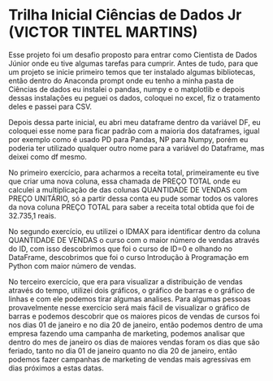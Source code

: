 

# Trilha Inicial Ciências de Dados Jr (VICTOR TINTEL MARTINS) 

Esse projeto foi um desafio proposto para entrar como Cientista de Dados Júnior onde eu tive algumas tarefas para cumprir. Antes de tudo, para que um projeto se inicie primeiro temos que ter instalado algumas bibliotecas, então dentro do Anaconda prompt onde eu tenho a minha pasta de Ciências de dados eu instalei o pandas, numpy e o matplotlib e depois dessas instalações eu peguei os dados, coloquei no excel, fiz o tratamento deles e passei para CSV. 

Depois dessa parte inicial, eu abri meu dataframe dentro da variável DF, eu coloquei esse nome para ficar padrão com a maioria dos dataframes, igual por exemplo como é usado PD para Pandas, NP para Numpy, porém eu poderia ter utilizado qualquer outro nome para a variável do Dataframe, mas deixei como df mesmo.

No primeiro exercício, para acharmos a receita total, primeiramente eu tive que criar uma nova coluna, essa chamada de PREÇO TOTAL onde eu calculei a multiplicação de das colunas QUANTIDADE DE VENDAS com PREÇO UNITÁRIO, só a partir dessa conta eu pude somar todos os valores da nova coluna PREÇO TOTAL para saber a receita total obtida que foi de 32.735,1 reais.

No segundo exercício, eu utilizei o IDMAX para identificar dentro da coluna QUANTIDADE DE VENDAS o curso com o maior número de vendas através do ID, com isso descobrimos que foi o curso de ID=0 e olhando no DataFrame, descobrimos que foi o curso Introdução à Programação em Python com maior número de vendas.

No terceiro exercício, que era para visualizar a distribuição de vendas através do tempo, utilizei dois gráficos, o gráfico de barras e o gráfico de linhas e com ele podemos tirar algumas analises. Para algumas pessoas provavelmente nesse exercício será mais fácil de visualizar o gráfico de barras e podemos descobrir que os maiores picos de vendas de cursos foi nos dias 01 de janeiro e no dia 20 de janeiro, então podemos dentro de uma empresa fazendo uma campanha de marketing, podemos analisar que dentro do mes de janeiro os dias de maiores vendas foram os dias que são feriado, tanto no dia 01 de janeiro quanto no dia 20 de janeiro, então podemos fazer campanhas de marketing de vendas mais agressivas em dias próximos a estas datas. 
